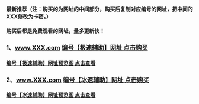 #### 最新推荐（注：购买的为网址的中间部分，购买后复制对应编号的网址，把中间的XXX修改为卡密。）
#### 购买后都是免费观看的网址，量多更新快！
### 1、www.XXX.com [编号【极速辅助】网址 点击购买](http://t.cn/E5EkRh0)
#### [编号【极速辅助】网址预览图 点击查看](http://t.cn/E5njnd1)
### 2、www.XXX.com [编号【冰速辅助】网址 点击购买](http://t.cn/E5nvF21)
#### [编号【冰速辅助】网址预览图 点击查看](http://t.cn/E5nHGRH)
